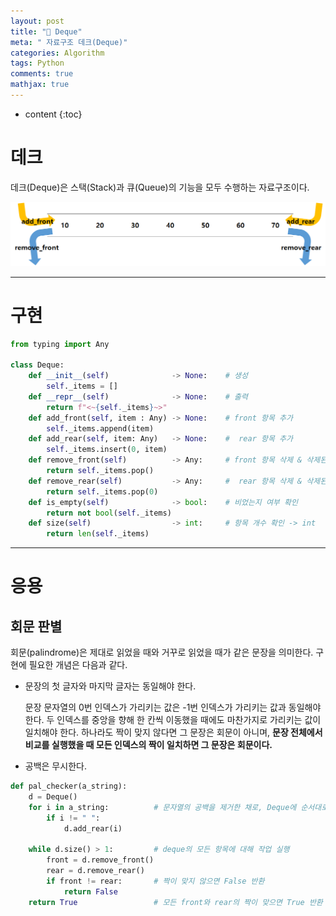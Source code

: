 ```yaml
---
layout: post
title: "💾 Deque"
meta: " 자료구조 데크(Deque)"
categories: Algorithm
tags: Python
comments: true
mathjax: true
---
```




* content
{:toc}
# 데크

데크(Deque)은 스택(Stack)과 큐(Queue)의 기능을 모두 수행하는 자료구조이다.

![](/img/Deque.png)

---





# 구현

```python
from typing import Any

class Deque:
    def __init__(self)              -> None:    # 생성
        self._items = []
    def __repr__(self)              -> None:    # 출력
        return f"<~{self._items}~>"
    def add_front(self, item : Any) -> None:    # front 항목 추가
        self._items.append(item)
    def add_rear(self, item: Any)   -> None:    #  rear 항목 추가
        self._items.insert(0, item)
    def remove_front(self)          -> Any:     # front 항목 삭제 & 삭제된 값 반환
        return self._items.pop()
    def remove_rear(self)           -> Any:     #  rear 항목 삭제 & 삭제된 값 반환
        return self._items.pop(0)
    def is_empty(self)              -> bool:    # 비었는지 여부 확인
        return not bool(self._items)
    def size(self)                  -> int:     # 항목 개수 확인 -> int
        return len(self._items)
```

---





# 응용

## 회문 판별

회문(palindrome)은 제대로 읽었을 때와 거꾸로 읽었을 때가 같은 문장을 의미한다. 구현에 필요한 개념은 다음과 같다.

- 문장의 첫 글자와 마지막 글자는 동일해야 한다.

  문장 문자열의 0번 인덱스가 가리키는 값은 -1번 인덱스가 가리키는 값과 동일해야 한다. 두 인덱스를 중앙을 향해 한 칸씩 이동했을 때에도 마찬가지로 가리키는 값이 일치해야 한다. 하나라도 짝이 맞지 않다면 그 문장은 회문이 아니며, **문장 전체에서 비교를 실행했을 때 모든 인덱스의 짝이 일치하면 그 문장은 회문이다.** 

- 공백은 무시한다.

```python
def pal_checker(a_string):
    d = Deque()
    for i in a_string:          # 문자열의 공백을 제거한 채로, Deque에 순서대로 삽입한다.
        if i != " ":            
            d.add_rear(i)

    while d.size() > 1:         # deque의 모든 항목에 대해 작업 실행
        front = d.remove_front()
        rear = d.remove_rear()
        if front != rear:       # 짝이 맞지 않으면 False 반환
            return False
    return True                 # 모든 front와 rear의 짝이 맞으면 True 반환
```

